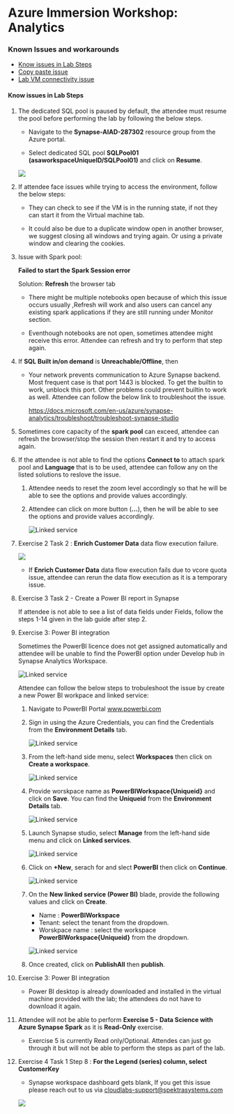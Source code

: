 # Azure Immersion Workshop: Analytics

### Known Issues and workarounds
- [Know issues in Lab Steps](#know-issues-in-lab-steps)
- [Copy paste issue](https://docs.cloudlabs.ai/Learner/Troubleshooting/CopyPaste)
- [Lab VM connectivity issue](https://docs.cloudlabs.ai/Learner/Troubleshooting/RDP)

#### Know issues in Lab Steps 

1. The dedicated SQL pool is paused by default, the attendee must resume the pool before performing the lab by following the below steps.

    - Navigate to the **Synapse-AIAD-287302** resource group from the Azure portal.
    
    - Select dedicated SQL pool **SQLPool01 (asaworkspaceUniqueID/SQLPool01)** and click on **Resume**. 
    
    ![](https://github.com/CloudLabsAI-Azure/Know-Before-You-Go/blob/main/Labs/images/sparkpool.png?raw=true)

1. If attendee face issues while trying to access the environment, follow the below steps:

    - They can check to see if the VM is in the running state, if not they can start it from the Virtual machine tab. 
  
    - It could also be due to a duplicate window open in another browser, we suggest closing all windows and trying again. Or using a private window and clearing the cookies.  

1. Issue with Spark pool:

	**Failed to start the Spark Session error**
	
	Solution: **Refresh** the browser tab
	
      - There might be multiple notebooks open because of which this issue occurs usually ,Refresh will work and also users can cancel any existing spark applications if they are still running under Monitor section.
      
      - Eventhough notebooks are not open, sometimes attendee might receive this error. Attendee can refresh and try to perform that step again.
      
1. If **SQL Built in/on demand** is **Unreachable/Offline**, then

     - Your network prevents communication to Azure Synapse backend. Most frequent case is that port 1443 is blocked. To get the builtin to work, unblock this port. Other problems could prevent builtin to work as well. Attendee can follow the below link to troubleshoot the issue.
     
        https://docs.microsoft.com/en-us/azure/synapse-analytics/troubleshoot/troubleshoot-synapse-studio

1. Sometimes core capacity of the **spark pool** can exceed, attendee can refresh the browser/stop the session then restart it and try to access again. 

1. If the attendee is not able to find the options **Connect to** to attach spark pool and **Language** that is to be used, attendee can follow any on the listed solutions to reslove the issue.

      1. Attendee needs to reset the zoom level accordingly so that he will be able to see the options and provide values accordingly.
      1. Attendee can click on more button (**...**), then he will be able to see the options and provide values accordingly.
      
           ![Linked service](https://github.com/CloudLabsAI-Azure/Know-Before-You-Go/blob/main/Labs/images/AIAD-integratedenv.png?raw=true "Linked service")

      
1. Exercise 2 Task 2 : **Enrich Customer Data** data flow execution failure.

    ![](https://github.com/CloudLabsAI-Azure/Know-Before-You-Go/blob/main/Labs/images/AIAD-coreissue.png?raw=true)

    - If **Enrich Customer Data** data flow execution fails due to vcore quota issue, attendee can rerun the data flow execution as it is a temporary issue.
    
1. Exercise 3 Task 2 - Create a Power BI report in Synapse  

   If attendee is not able to see a list of data fields under Fields, follow the steps 1-14 given in the lab guide after step 2.

1. Exercise 3: Power BI integration 

     Sometimes the PowerBI licence does not get assigned automatically and attendee will be unable to find the PowerBI option under Develop hub in Synapse Analytics Workspace.
     
      ![Linked service](https://github.com/CloudLabsAI-Azure/Know-Before-You-Go/blob/main/Labs/images/AIAD-powerbi-7.png?raw=true "Linked service")
     
     Attendee can follow the below steps to trobuleshoot the issue by create a new Power BI workpace and linked service:
     
     1. Navigate to PowerBI Portal  www.powerbi.com 
     
     2. Sign in using the Azure Credentials, you can find the Credentials from the **Environment Details** tab.
     
          ![Linked service](https://github.com/CloudLabsAI-Azure/Know-Before-You-Go/blob/main/Labs/images/AIAD-powerbi-1.png?raw=true "Linked service")
              
     3. From the left-hand side menu, select **Workspaces** then click on **Create a workspace**.
     
         ![Linked service](https://github.com/CloudLabsAI-Azure/Know-Before-You-Go/blob/main/Labs/images/AIAD-powerbi-2.png?raw=true "Linked service")
     
     4. Provide worskpace name as **PowerBIWorkspace{Uniqueid}** and click on **Save**. You can find the **Uniqueid** from the **Environment Details** tab.
     
         ![Linked service](https://github.com/CloudLabsAI-Azure/Know-Before-You-Go/blob/main/Labs/images/AIAD-powerbi-3.png?raw=true "Linked service")
         
     5. Launch Synapse studio, select **Manage** from the left-hand side menu and click on **Linked services**.
     
         ![Linked service](https://github.com/CloudLabsAI-Azure/Know-Before-You-Go/blob/main/Labs/images/AIAD-powerbi-4.png?raw=true "Linked service")
              
     6. Click on **+New**, serach for and slect **PowerBI** then click on **Continue**.
     
         ![Linked service](https://github.com/CloudLabsAI-Azure/Know-Before-You-Go/blob/main/Labs/images/AIAD-powerbi-5.png?raw=true "Linked service")
              
     7. On the **New linked service (Power BI)** blade, provide the following values and click on **Create**.
     
           - Name : **PowerBIWorkspace**
           - Tenant: select the tenant from the dropdown.
           - Worskpace name : select the workspace **PowerBIWorkspace{Uniqueid}** from the dropdown.

         ![Linked service](https://github.com/CloudLabsAI-Azure/Know-Before-You-Go/blob/main/Labs/images/AIAD-powerbi-6.png?raw=true "Linked service")
	 
     8. Once created, click on **PublishAll** then **publish**.
         
1. Exercise 3: Power BI integration 

    - Power BI desktop is already downloaded and installed in the virtual machine provided with the lab; the attendees do not have to download it again.

1. Attendee will not be able to perform **Exercise 5 - Data Science with Azure Synapse Spark** as it is **Read-Only** exercise.

      - Exercise 5 is currently Read only/Optional. Attendes can just go through it but will not be able to perform the steps as part of the lab.

1. Exercise 4  Task 1  Step 8 : **For the Legend (series) column, select CustomerKey**

      - Synapse workspace dashboard gets blank, If you get this issue please reach out to us via cloudlabs-support@spektrasystems.com

	![](https://github.com/CloudLabsAI-Azure/Know-Before-You-Go/blob/main/Labs/images/AIAD-Environment9.png)
